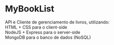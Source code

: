 # MyBookList
API e Cliente de gerenciamento de livros, utilizando:  
HTML + CSS para o client-side  
NodeJS + Express para o server-side  
MongoDB para o banco de dados (NoSQL)  